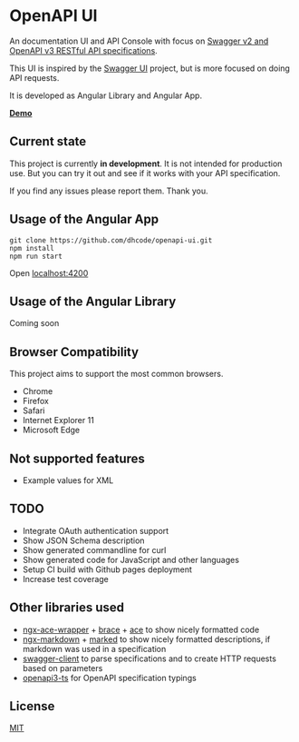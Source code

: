 # OpenAPI UI

An documentation UI and API Console with focus on [Swagger v2 and OpenAPI v3 RESTful API specifications](https://swagger.io/specification/).

This UI is inspired by the [Swagger UI](https://github.com/swagger-api/swagger-ui) project, but is more focused on doing API requests.

It is developed as Angular Library and Angular App.

**[Demo](https://dhcode.github.io/openapi-ui/)**

## Current state

This project is currently **in development**. It is not intended for production use.
But you can try it out and see if it works with your API specification.

If you find any issues please report them. Thank you.

## Usage of the Angular App

    git clone https://github.com/dhcode/openapi-ui.git
    npm install
    npm run start

Open [localhost:4200](http://localhost:4200)

## Usage of the Angular Library

Coming soon


## Browser Compatibility

This project aims to support the most common browsers.

* Chrome
* Firefox
* Safari
* Internet Explorer 11
* Microsoft Edge

## Not supported features

* Example values for XML

## TODO

* Integrate OAuth authentication support
* Show JSON Schema description
* Show generated commandline for curl
* Show generated code for JavaScript and other languages
* Setup CI build with Github pages deployment
* Increase test coverage

## Other libraries used

* [ngx-ace-wrapper](https://github.com/zefoy/ngx-ace-wrapper) + [brace](https://github.com/thlorenz/brace) + [ace](https://github.com/ajaxorg/ace) to show nicely formatted code
* [ngx-markdown](https://github.com/jfcere/ngx-markdown) + [marked](https://github.com/markedjs/marked) to show nicely formatted descriptions, if markdown was used in a specification
* [swagger-client](https://github.com/swagger-api/swagger-js) to parse specifications and to create HTTP requests based on parameters
* [openapi3-ts](https://github.com/metadevpro/openapi3-ts) for OpenAPI specification typings

## License

[MIT](LICENSE)
